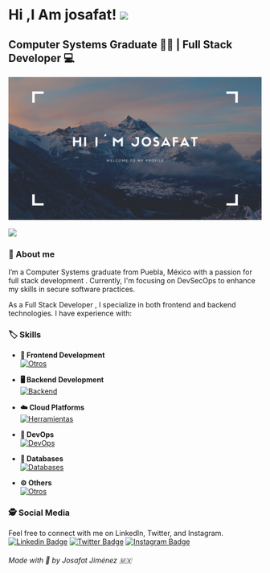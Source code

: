 
# Hi ,I Am josafat! <img src="https://raw.githubusercontent.com/debdutgoswami/debdutgoswami/master/assets/gifs/Hi.gif" width="30px">

## Computer Systems Graduate :technologist: | Full Stack Developer :computer:
<img src="banner.png" style="width: 100%; max-height: 350px;">

![](https://komarev.com/ghpvc/?username=josafatjimenezb&color=blue)<br>


### :scroll: About me
I’m a Computer Systems graduate from Puebla, México  with a passion for full stack development . Currently, I'm focusing on DevSecOps to enhance my skills in secure software practices.

As a Full Stack Developer , I specialize in both frontend and backend technologies. I have experience with:

### :label: Skills

* **:art: Frontend Development**   
[![Otros](https://skillicons.dev/icons?i=html,css,bootstrap,tailwind,javascript,typescript,angular,react,nextjs,&theme=light)](https://skillicons.dev)

* **:desktop_computer: Backend Development**<br>
[![Backend](https://skillicons.dev/icons?i=java,spring,nodejs,express&theme=light)](https://skillicons.dev)

* **:cloud: Cloud Platforms**<br>
[![Herramientas](https://skillicons.dev/icons?i=azure,aws&,digital-ocean,&theme=light)](https://skillicons.dev)

* **:rocket: DevOps**<br>
[![DevOps](https://skillicons.dev/icons?i=docker,jenkins,githubactions,nginx&theme=light)](https://skillicons.dev)

* **:floppy_disk: Databases**<br>
[![Databases](https://skillicons.dev/icons?i=postgresql,mongodb&theme=light)](https://skillicons.dev)

* **:gear: Others**<br>
[![Otros](https://skillicons.dev/icons?i=git,github,postman,vscode,idea,linux&theme=light)](https://skillicons.dev)


### 🕵 Social Media
Feel free to connect with me on LinkedIn, Twitter, and Instagram.
[![Linkedin Badge](https://img.shields.io/badge/-josafatjimenezb-blue?style=flat-square&logo=Linkedin&logoColor=white&link=https://www.linkedin.com/in/josafatjimenezb/)](https://www.linkedin.com/in/josafatjimenezb/) 
[![Twitter Badge](https://img.shields.io/badge/-@josa221001-1ca0f1?style=flat-square&labelColor=1ca0f1&logo=twitter&logoColor=white&link=https://twitter.com/josa221001)](https://twitter.com/josa221001) 
[![Instagram Badge](https://img.shields.io/badge/-@h4rt0ch-E4405F?style=flat-square&logo=instagram&logoColor=white&link=https://www.instagram.com/h4rt0ch)](https://www.instagram.com/h4rt0ch) 

###### Made with :sparkling_heart: by Josafat Jiménez :mexico:
